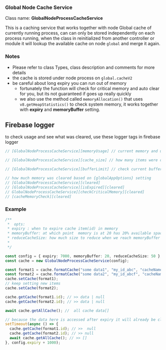 ### Global Node Cache Service

Class name: **GlobalNodeProcessCacheService**

This is a caching service that works together with node Global cache of currently running process, can can only be stored independently on each process running, when the class in reinitialized from another controller or module it will lookup the available cache on node `global` and merge it again.

### Notes

- Please refer to class Types, class description and comments for more details
- the cache is stored under node process on `global.cacheV2`
- be careful about long expiry you can run out of memory
  - fortunately the function will check for critical memory and auto clear for you, but its not guaranteed if goes up really quickly
  - we also use the method called `memoryAllocation()` that uses `v8.getHeapStatistics()` to check system memory, it works together with **expiry** and **memoryBuffer** setting.

## Firebase logger

to check usage and see what was cleared, use these logger tags in firebase logger

```ts
// [GlobalNodeProcessCacheService][memoryUsage] // current memory and usage

// [GlobalNodeProcessCacheService][cache_size] // how many items were cached

// [GlobalNodeProcessCacheService][bufferLimit] // check current buffer limit based on setting in: FirebaseNodeJS/functions/src/config/globals.ts > {globalAppOptions}

// how much memory was cleared based on {globalAppOptions} setting
// [GlobalNodeProcessCacheService][cleared]
// [GlobalNodeProcessCacheService][isExpired][cleared]
// GlobalNodeProcessCacheService][checkCriticalMemory][cleared]
// [cacheMemoryCheck][cleared]
```

###

### Example

```ts
/**
 *  opts:
 * expiry : when to expire cache item(id) in memory
 * memoryBuffer: at which point  memory is at 20 has 20% available space we should reduce it by {reduceCacheSize}
 * reduceCacheSize: how much size to reduce when we reach memoryBuffer limit
 *
 */

const config = { expiry: 7000, memoryBuffer: 20, reduceCacheSize: 50 };
const cache = new GlobalNodeProcessCacheService(config);

const format1 = cache.formatCache("some data1", "my_id_abc", "cacheName_1");
const format2 = cache.formatCache("some data2", "my_id_abcf", "cacheName_2");
cache.setCache(format1);
// keep setting new items
cache.setCache(format2);

cache.getCache(format1.id); // >> data | null
cache.getCache(format2.id); // >> data | null

await cache.getAllCache(); //  all cache data[]

// because the data here is accessed after expiry it will already be cleared
setTimeout(async () => {
  cache.getCache(format1.id); // >>  null
  cache.getCache(format2.id); // >> null
  await cache.getAllCache(); // >> []
}, config.expiry + 1000);
```
